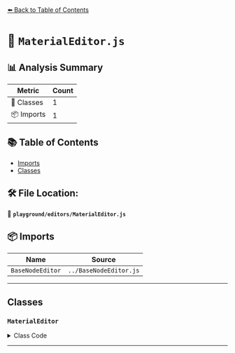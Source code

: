 [⬅️ Back to Table of Contents](../../index.md)

# 📄 `MaterialEditor.js`

## 📊 Analysis Summary

| Metric | Count |
|--------|-------|
| 🧱 Classes | 1 |
| 📦 Imports | 1 |

## 📚 Table of Contents

- [Imports](#imports)
- [Classes](#classes)

## 🛠️ File Location:
📂 **`playground/editors/MaterialEditor.js`**

## 📦 Imports

| Name | Source |
|------|--------|
| `BaseNodeEditor` | `../BaseNodeEditor.js` |


---

## Classes

### `MaterialEditor`

<details><summary>Class Code</summary>

```ts
export class MaterialEditor extends BaseNodeEditor {

	constructor( name, material, width = 300 ) {

		super( name, material, width );

	}

	get material() {

		return this.value;

	}

}
```
</details>


---